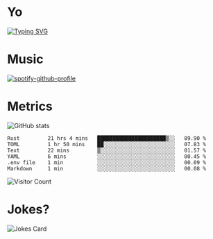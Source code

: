 # Yo

[![Typing SVG](https://readme-typing-svg.herokuapp.com?center=true&lines=Hel++l+o+wo+o+++r+l+++++++++d;Rust;Substrate;Dust;Guts)](https://git.io/typing-svg)

# Music

[![spotify-github-profile](https://spotify-github-profile.vercel.app/api/view?uid=na5blcw6x0jzl3k1m6uxyyk3y&cover_image=true&theme=default&bar_color=276524&bar_color_cover=true)](https://github.com/kittinan/spotify-github-profile)

# Metrics

![GitHub stats](https://github-readme-stats.vercel.app/api?username=AwesomeIbex&count_private=true&show_icons=true&theme=cobalt)

<!--START_SECTION:waka-->

```text
Rust         21 hrs 4 mins   ██████████████████████▒░░   89.90 %
TOML         1 hr 50 mins    ██░░░░░░░░░░░░░░░░░░░░░░░   07.83 %
Text         22 mins         ▒░░░░░░░░░░░░░░░░░░░░░░░░   01.57 %
YAML         6 mins          ░░░░░░░░░░░░░░░░░░░░░░░░░   00.45 %
.env file    1 min           ░░░░░░░░░░░░░░░░░░░░░░░░░   00.09 %
Markdown     1 min           ░░░░░░░░░░░░░░░░░░░░░░░░░   00.08 %
```

<!--END_SECTION:waka-->

![Visitor Count](https://profile-counter.glitch.me/AwesomeIbex/count.svg)

# Jokes?

![Jokes Card](https://readme-jokes.vercel.app/api)

